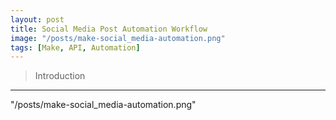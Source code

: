 ```yaml
---
layout: post
title: Social Media Post Automation Workflow
image: "/posts/make-social_media-automation.png"
tags: [Make, API, Automation]
---
```

> Introduction
---

"/posts/make-social_media-automation.png"



